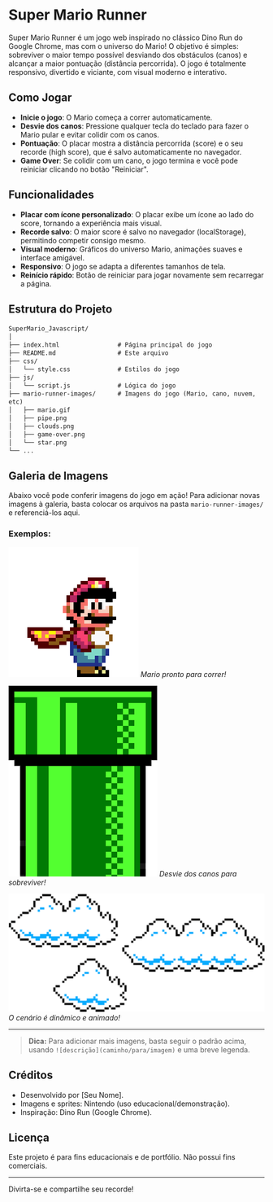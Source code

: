 # Super Mario Runner

Super Mario Runner é um jogo web inspirado no clássico Dino Run do Google Chrome, mas com o universo do Mario! O objetivo é simples: sobreviver o maior tempo possível desviando dos obstáculos (canos) e alcançar a maior pontuação (distância percorrida). O jogo é totalmente responsivo, divertido e viciante, com visual moderno e interativo.

## Como Jogar

- **Inicie o jogo**: O Mario começa a correr automaticamente.
- **Desvie dos canos**: Pressione qualquer tecla do teclado para fazer o Mario pular e evitar colidir com os canos.
- **Pontuação**: O placar mostra a distância percorrida (score) e o seu recorde (high score), que é salvo automaticamente no navegador.
- **Game Over**: Se colidir com um cano, o jogo termina e você pode reiniciar clicando no botão "Reiniciar".

## Funcionalidades

- **Placar com ícone personalizado**: O placar exibe um ícone ao lado do score, tornando a experiência mais visual.
- **Recorde salvo**: O maior score é salvo no navegador (localStorage), permitindo competir consigo mesmo.
- **Visual moderno**: Gráficos do universo Mario, animações suaves e interface amigável.
- **Responsivo**: O jogo se adapta a diferentes tamanhos de tela.
- **Reinício rápido**: Botão de reiniciar para jogar novamente sem recarregar a página.

## Estrutura do Projeto

```
SuperMario_Javascript/
│
├── index.html                # Página principal do jogo
├── README.md                 # Este arquivo
├── css/
│   └── style.css             # Estilos do jogo
├── js/
│   └── script.js             # Lógica do jogo
├── mario-runner-images/      # Imagens do jogo (Mario, cano, nuvem, etc)
│   ├── mario.gif
│   ├── pipe.png
│   ├── clouds.png
│   ├── game-over.png
│   └── star.png
└── ...
```

## Galeria de Imagens

Abaixo você pode conferir imagens do jogo em ação! Para adicionar novas imagens à galeria, basta colocar os arquivos na pasta `mario-runner-images/` e referenciá-los aqui.

### Exemplos:

![Tela inicial](mario-runner-images/mario.gif)
*Mario pronto para correr!*

![Obstáculo](mario-runner-images/pipe.png)
*Desvie dos canos para sobreviver!*

![Nuvens decorativas](mario-runner-images/clouds.png)
*O cenário é dinâmico e animado!*

---

> **Dica:** Para adicionar mais imagens, basta seguir o padrão acima, usando `![descrição](caminho/para/imagem)` e uma breve legenda.

## Créditos

- Desenvolvido por [Seu Nome].
- Imagens e sprites: Nintendo (uso educacional/demonstração).
- Inspiração: Dino Run (Google Chrome).

## Licença

Este projeto é para fins educacionais e de portfólio. Não possui fins comerciais.

---

Divirta-se e compartilhe seu recorde!